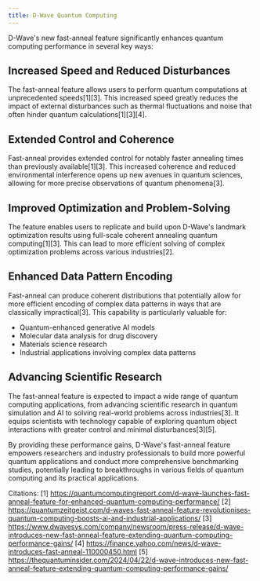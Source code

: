 ```yaml
---
title: D-Wave Quantum Computing
---
```

D-Wave's new fast-anneal feature significantly enhances quantum computing performance in several key ways:

## Increased Speed and Reduced Disturbances

The fast-anneal feature allows users to perform quantum computations at unprecedented speeds[1][3]. This increased speed greatly reduces the impact of external disturbances such as thermal fluctuations and noise that often hinder quantum calculations[1][3][4].

## Extended Control and Coherence

Fast-anneal provides extended control for notably faster annealing times than previously available[1][3]. This increased coherence and reduced environmental interference opens up new avenues in quantum sciences, allowing for more precise observations of quantum phenomena[3].

## Improved Optimization and Problem-Solving

The feature enables users to replicate and build upon D-Wave's landmark optimization results using full-scale coherent annealing quantum computing[1][3]. This can lead to more efficient solving of complex optimization problems across various industries[2].

## Enhanced Data Pattern Encoding

Fast-anneal can produce coherent distributions that potentially allow for more efficient encoding of complex data patterns in ways that are classically impractical[3]. This capability is particularly valuable for:

- Quantum-enhanced generative AI models
- Molecular data analysis for drug discovery
- Materials science research
- Industrial applications involving complex data patterns

## Advancing Scientific Research

The fast-anneal feature is expected to impact a wide range of quantum computing applications, from advancing scientific research in quantum simulation and AI to solving real-world problems across industries[3]. It equips scientists with technology capable of exploring quantum object interactions with greater control and minimal disturbances[3][5].

By providing these performance gains, D-Wave's fast-anneal feature empowers researchers and industry professionals to build more powerful quantum applications and conduct more comprehensive benchmarking studies, potentially leading to breakthroughs in various fields of quantum computing and its practical applications.

Citations:
[1] https://quantumcomputingreport.com/d-wave-launches-fast-anneal-feature-for-enhanced-quantum-computing-performance/
[2] https://quantumzeitgeist.com/d-waves-fast-anneal-feature-revolutionises-quantum-computing-boosts-ai-and-industrial-applications/
[3] https://www.dwavesys.com/company/newsroom/press-release/d-wave-introduces-new-fast-anneal-feature-extending-quantum-computing-performance-gains/
[4] https://finance.yahoo.com/news/d-wave-introduces-fast-anneal-110000450.html
[5] https://thequantuminsider.com/2024/04/22/d-wave-introduces-new-fast-anneal-feature-extending-quantum-computing-performance-gains/